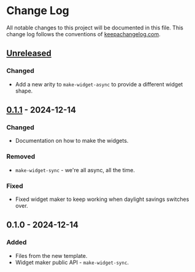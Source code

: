 # Change Log
All notable changes to this project will be documented in this file. This change log follows the conventions of [keepachangelog.com](http://keepachangelog.com/).

## [Unreleased]
### Changed
- Add a new arity to `make-widget-async` to provide a different widget shape.

## [0.1.1] - 2024-12-14
### Changed
- Documentation on how to make the widgets.

### Removed
- `make-widget-sync` - we're all async, all the time.

### Fixed
- Fixed widget maker to keep working when daylight savings switches over.

## 0.1.0 - 2024-12-14
### Added
- Files from the new template.
- Widget maker public API - `make-widget-sync`.

[Unreleased]: https://sourcehost.site/your-name/wizard/compare/0.1.1...HEAD
[0.1.1]: https://sourcehost.site/your-name/wizard/compare/0.1.0...0.1.1
